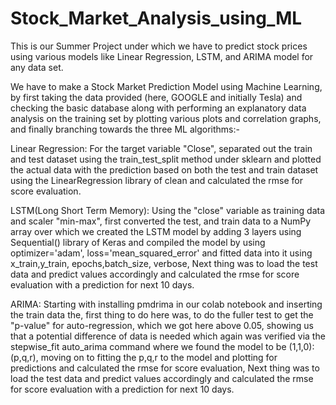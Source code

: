 # Stock_Market_Analysis_using_ML

This is our Summer Project under which we have to predict stock prices using various models like
Linear Regression, LSTM, and ARIMA model for any data set.

We have to make a Stock Market Prediction Model using Machine Learning, by first taking the data provided (here, GOOGLE and initially Tesla)
and checking the basic database along with performing an explanatory data analysis on the training set by plotting various plots and 
correlation graphs, and finally branching towards the three ML algorithms:-

Linear Regression: For the target variable "Close", separated out the train and test dataset using the train_test_split method under sklearn
and plotted the actual data with the prediction based on both the test and train dataset using the LinearRegression library of clean and 
calculated the rmse for score evaluation.

LSTM(Long Short Term Memory): Using the "close" variable as training data and scaler "min-max", first converted the test, 
and train data to a NumPy array over which we created the LSTM model by adding 3 layers using Sequential() library of Keras 
and compiled the model by using optimizer='adam', loss='mean_squared_error' and fitted data into it using x_train,y_train, 
epochs,batch_size, verbose, Next thing was to load the test data and predict values accordingly and calculated the rmse for 
score evaluation with a prediction for next 10 days.

ARIMA: Starting with installing pmdrima in our colab notebook and inserting the train data the, first thing to do here was, 
to do the fuller test to get the "p-value" for auto-regression, which we got here above 0.05, showing us that a potential 
difference of data is needed which again was verified via the stepwise_fit auto_arima command where we found the model to be 
(1,1,0):(p,q,r), moving on to fitting the p,q,r to the model and plotting for predictions and calculated the rmse for score evaluation,
Next thing was to load the test data and predict values accordingly and calculated the rmse for score evaluation with a prediction for 
next 10 days.

